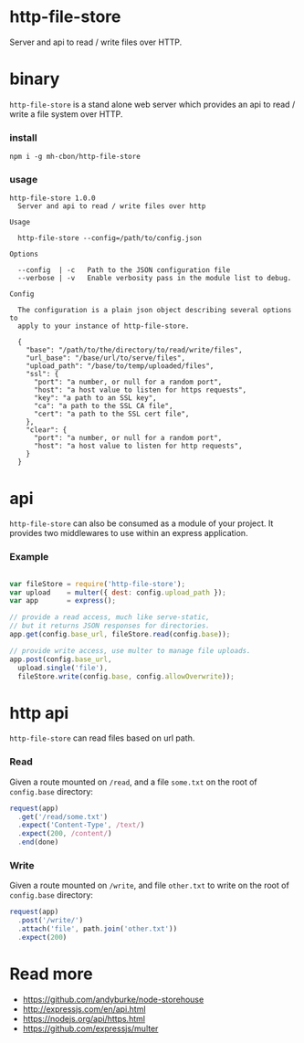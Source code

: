# http-file-store

Server and api to read / write files over HTTP.

# binary

`http-file-store` is a stand alone web server which provides
an api to read / write a file system over HTTP.

### install
```
npm i -g mh-cbon/http-file-store
```

### usage
```
http-file-store 1.0.0
  Server and api to read / write files over http

Usage

  http-file-store --config=/path/to/config.json

Options

  --config  | -c   Path to the JSON configuration file
  --verbose | -v   Enable verbosity pass in the module list to debug.

Config

  The configuration is a plain json object describing several options to
  apply to your instance of http-file-store.

  {
    "base": "/path/to/the/directory/to/read/write/files",
    "url_base": "/base/url/to/serve/files",
    "upload_path": "/base/to/temp/uploaded/files",
    "ssl": {
      "port": "a number, or null for a random port",
      "host": "a host value to listen for https requests",
      "key": "a path to an SSL key",
      "ca": "a path to the SSL CA file",
      "cert": "a path to the SSL cert file",
    },
    "clear": {
      "port": "a number, or null for a random port",
      "host": "a host value to listen for http requests",
    }
  }
```

# api

`http-file-store` can also be consumed as a module of your project.
It provides two middlewares to use within an express application.

### Example

```js

var fileStore = require('http-file-store');
var upload    = multer({ dest: config.upload_path });
var app       = express();

// provide a read access, much like serve-static,
// but it returns JSON responses for directories.
app.get(config.base_url, fileStore.read(config.base));

// provide write access, use multer to manage file uploads.
app.post(config.base_url,
  upload.single('file'),
  fileStore.write(config.base, config.allowOverwrite));

```

# http api

`http-file-store` can read files based on url path.

### Read

Given a route mounted on `/read`, and a file `some.txt`
 on the root of `config.base` directory:

 ```js
 request(app)
   .get('/read/some.txt')
   .expect('Content-Type', /text/)
   .expect(200, /content/)
   .end(done)
 ```

### Write

Given a route mounted on `/write`, and file `other.txt` to write
 on the root of `config.base` directory:

```js
request(app)
  .post('/write/')
  .attach('file', path.join('other.txt'))
  .expect(200)
```


# Read more

- https://github.com/andyburke/node-storehouse
- http://expressjs.com/en/api.html
- https://nodejs.org/api/https.html
- https://github.com/expressjs/multer

